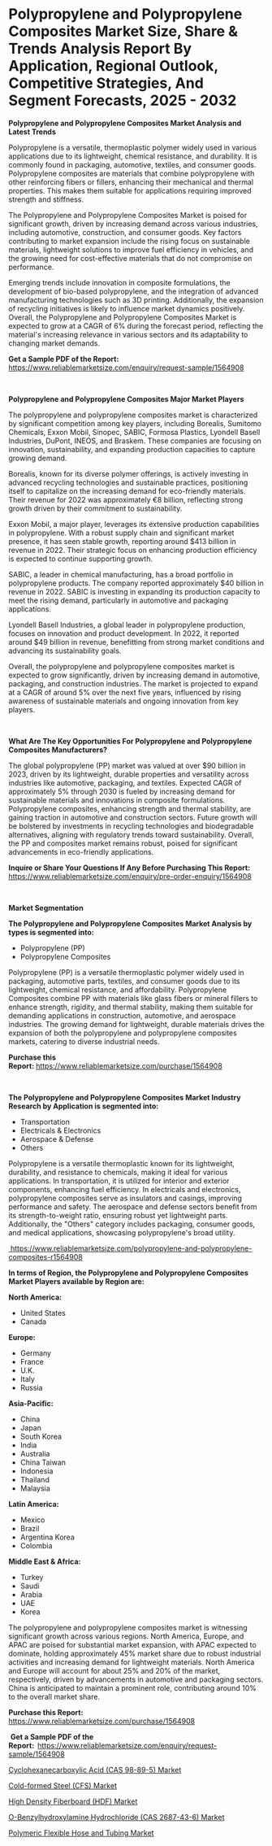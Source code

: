 <p><h1>Polypropylene and Polypropylene Composites Market Size, Share & Trends Analysis Report By Application, Regional Outlook, Competitive Strategies, And Segment Forecasts, 2025 - 2032</h1></p><p><strong>Polypropylene and Polypropylene Composites Market Analysis and Latest Trends</strong></p>
<p><p>Polypropylene is a versatile, thermoplastic polymer widely used in various applications due to its lightweight, chemical resistance, and durability. It is commonly found in packaging, automotive, textiles, and consumer goods. Polypropylene composites are materials that combine polypropylene with other reinforcing fibers or fillers, enhancing their mechanical and thermal properties. This makes them suitable for applications requiring improved strength and stiffness.</p><p>The Polypropylene and Polypropylene Composites Market is poised for significant growth, driven by increasing demand across various industries, including automotive, construction, and consumer goods. Key factors contributing to market expansion include the rising focus on sustainable materials, lightweight solutions to improve fuel efficiency in vehicles, and the growing need for cost-effective materials that do not compromise on performance. </p><p>Emerging trends include innovation in composite formulations, the development of bio-based polypropylene, and the integration of advanced manufacturing technologies such as 3D printing. Additionally, the expansion of recycling initiatives is likely to influence market dynamics positively. Overall, the Polypropylene and Polypropylene Composites Market is expected to grow at a CAGR of 6% during the forecast period, reflecting the material's increasing relevance in various sectors and its adaptability to changing market demands.</p></p>
<p><strong>Get a Sample PDF of the Report:&nbsp;</strong> <a href="https://www.reliablemarketsize.com/enquiry/request-sample/1564908?utm_campaign=1143&utm_medium=2&utm_source=Github&utm_content=ia&utm_term=02042025&utm_id=polypropylene-and-polypropylene-composites">https://www.reliablemarketsize.com/enquiry/request-sample/1564908</a></p>
<p>&nbsp;</p>
<p><strong>Polypropylene and Polypropylene Composites Major Market Players</strong></p>
<p><p>The polypropylene and polypropylene composites market is characterized by significant competition among key players, including Borealis, Sumitomo Chemicals, Exxon Mobil, Sinopec, SABIC, Formosa Plastics, Lyondell Basell Industries, DuPont, INEOS, and Braskem. These companies are focusing on innovation, sustainability, and expanding production capacities to capture growing demand.</p><p>Borealis, known for its diverse polymer offerings, is actively investing in advanced recycling technologies and sustainable practices, positioning itself to capitalize on the increasing demand for eco-friendly materials. Their revenue for 2022 was approximately €8 billion, reflecting strong growth driven by their commitment to sustainability.</p><p>Exxon Mobil, a major player, leverages its extensive production capabilities in polypropylene. With a robust supply chain and significant market presence, it has seen stable growth, reporting around $413 billion in revenue in 2022. Their strategic focus on enhancing production efficiency is expected to continue supporting growth.</p><p>SABIC, a leader in chemical manufacturing, has a broad portfolio in polypropylene products. The company reported approximately $40 billion in revenue in 2022. SABIC is investing in expanding its production capacity to meet the rising demand, particularly in automotive and packaging applications.</p><p>Lyondell Basell Industries, a global leader in polypropylene production, focuses on innovation and product development. In 2022, it reported around $49 billion in revenue, benefitting from strong market conditions and advancing its sustainability goals.</p><p>Overall, the polypropylene and polypropylene composites market is expected to grow significantly, driven by increasing demand in automotive, packaging, and construction industries. The market is projected to expand at a CAGR of around 5% over the next five years, influenced by rising awareness of sustainable materials and ongoing innovation from key players.</p></p>
<p>&nbsp;</p>
<p><strong>What Are The Key Opportunities For Polypropylene and Polypropylene Composites Manufacturers?</strong></p>
<p><p>The global polypropylene (PP) market was valued at over $90 billion in 2023, driven by its lightweight, durable properties and versatility across industries like automotive, packaging, and textiles. Expected CAGR of approximately 5% through 2030 is fueled by increasing demand for sustainable materials and innovations in composite formulations. Polypropylene composites, enhancing strength and thermal stability, are gaining traction in automotive and construction sectors. Future growth will be bolstered by investments in recycling technologies and biodegradable alternatives, aligning with regulatory trends toward sustainability. Overall, the PP and composites market remains robust, poised for significant advancements in eco-friendly applications.</p></p>
<p><strong>Inquire or Share Your Questions If Any Before Purchasing This Report:</strong> <a href="https://www.reliablemarketsize.com/enquiry/pre-order-enquiry/1564908?utm_campaign=1143&utm_medium=2&utm_source=Github&utm_content=ia&utm_term=02042025&utm_id=polypropylene-and-polypropylene-composites">https://www.reliablemarketsize.com/enquiry/pre-order-enquiry/1564908</a></p>
<p>&nbsp;</p>
<p><strong>Market Segmentation</strong></p>
<p><strong>The Polypropylene and Polypropylene Composites Market Analysis by types is segmented into:</strong></p>
<p><ul><li>Polypropylene (PP)</li><li>Polypropylene Composites</li></ul></p>
<p><p>Polypropylene (PP) is a versatile thermoplastic polymer widely used in packaging, automotive parts, textiles, and consumer goods due to its lightweight, chemical resistance, and affordability. Polypropylene Composites combine PP with materials like glass fibers or mineral fillers to enhance strength, rigidity, and thermal stability, making them suitable for demanding applications in construction, automotive, and aerospace industries. The growing demand for lightweight, durable materials drives the expansion of both the polypropylene and polypropylene composites markets, catering to diverse industrial needs.</p></p>
<p><strong>Purchase this Report:&nbsp;</strong><a href="https://www.reliablemarketsize.com/purchase/1564908?utm_campaign=1143&utm_medium=2&utm_source=Github&utm_content=ia&utm_term=02042025&utm_id=polypropylene-and-polypropylene-composites">https://www.reliablemarketsize.com/purchase/1564908</a></p>
<p>&nbsp;</p>
<p><strong>The Polypropylene and Polypropylene Composites Market Industry Research by Application is segmented into:</strong></p>
<p><ul><li>Transportation</li><li>Electricals & Electronics</li><li>Aerospace & Defense</li><li>Others</li></ul></p>
<p><p>Polypropylene is a versatile thermoplastic known for its lightweight, durability, and resistance to chemicals, making it ideal for various applications. In transportation, it is utilized for interior and exterior components, enhancing fuel efficiency. In electricals and electronics, polypropylene composites serve as insulators and casings, improving performance and safety. The aerospace and defense sectors benefit from its strength-to-weight ratio, ensuring robust yet lightweight parts. Additionally, the "Others" category includes packaging, consumer goods, and medical applications, showcasing polypropylene's broad utility.</p></p>
<p><a href="https://www.reliablemarketsize.com/polypropylene-and-polypropylene-composites-r1564908?utm_campaign=1143&utm_medium=2&utm_source=Github&utm_content=ia&utm_term=02042025&utm_id=polypropylene-and-polypropylene-composites">&nbsp;https://www.reliablemarketsize.com/polypropylene-and-polypropylene-composites-r1564908</a></p>
<p><strong>In terms of Region, the Polypropylene and Polypropylene Composites Market Players available by Region are:</strong></p>
<p>
    <p> <strong> North America: </strong>
        <ul>
            <li>United States</li>
            <li>Canada</li>
        </ul>
        </p> 
    <p> <strong> Europe: </strong>
        <ul>
            <li>Germany</li>
            <li>France</li>
            <li>U.K.</li>
            <li>Italy</li>
            <li>Russia</li>
        </ul>
        </p> 
    <p> <strong> Asia-Pacific: </strong>
        <ul>
            <li>China</li>
            <li>Japan</li>
            <li>South Korea</li>
            <li>India</li>
            <li>Australia</li>
            <li>China Taiwan</li>
            <li>Indonesia</li>
            <li>Thailand</li>
            <li>Malaysia</li>
        </ul>
        </p> 
    <p> <strong> Latin America: </strong>
        <ul>
            <li>Mexico</li>
            <li>Brazil</li>
            <li>Argentina Korea</li>
            <li>Colombia</li>
        </ul>
        </p> 
    <p> <strong> Middle East & Africa: </strong>
        <ul>
            <li>Turkey</li>
            <li>Saudi</li>
            <li>Arabia</li>
            <li>UAE</li>
            <li>Korea</li>
        </ul>
    </p>
    </p>
<p><p>The polypropylene and polypropylene composites market is witnessing significant growth across various regions. North America, Europe, and APAC are poised for substantial market expansion, with APAC expected to dominate, holding approximately 45% market share due to robust industrial activities and increasing demand for lightweight materials. North America and Europe will account for about 25% and 20% of the market, respectively, driven by advancements in automotive and packaging sectors. China is anticipated to maintain a prominent role, contributing around 10% to the overall market share.</p></p>
<p><strong>Purchase this Report: </strong><a href="https://www.reliablemarketsize.com/purchase/1564908?utm_campaign=1143&utm_medium=2&utm_source=Github&utm_content=ia&utm_term=02042025&utm_id=polypropylene-and-polypropylene-composites">https://www.reliablemarketsize.com/purchase/1564908</a></p>
<p>&nbsp;<strong>Get a Sample PDF of the Report:&nbsp;&nbsp;</strong><a href="https://www.reliablemarketsize.com/enquiry/request-sample/1564908?utm_campaign=1143&utm_medium=2&utm_source=Github&utm_content=ia&utm_term=02042025&utm_id=polypropylene-and-polypropylene-composites">https://www.reliablemarketsize.com/enquiry/request-sample/1564908</a></p>
<p><strong></strong></p>
<p><p><a href="https://github.com/theyasnare5w/Market-Research-Report-List-1/blob/main/cyclohexanecarboxylic-acid-cas-98-89-5-market.md?utm_campaign=1143&utm_medium=2&utm_source=Github&utm_content=ia&utm_term=02042025&utm_id=polypropylene-and-polypropylene-composites">Cyclohexanecarboxylic Acid (CAS 98-89-5) Market</a></p><p><a href="https://github.com/arifasabeygb/Market-Research-Report-List-1/blob/main/cold-formed-steel-cfs-market.md?utm_campaign=1143&utm_medium=2&utm_source=Github&utm_content=ia&utm_term=02042025&utm_id=polypropylene-and-polypropylene-composites">Cold-formed Steel (CFS) Market</a></p><p><a href="https://github.com/nacarnzina/Market-Research-Report-List-1/blob/main/high-density-fiberboard-hdf-market.md?utm_campaign=1143&utm_medium=2&utm_source=Github&utm_content=ia&utm_term=02042025&utm_id=polypropylene-and-polypropylene-composites">High Density Fiberboard (HDF) Market</a></p><p><a href="https://github.com/kaidaloeckf7/Market-Research-Report-List-1/blob/main/o-benzylhydroxylamine-hydrochloride-cas-2687-43-6-market.md?utm_campaign=1143&utm_medium=2&utm_source=Github&utm_content=ia&utm_term=02042025&utm_id=polypropylene-and-polypropylene-composites">O-Benzylhydroxylamine Hydrochloride (CAS 2687-43-6) Market</a></p><p><a href="https://github.com/ocambdidarhz/Market-Research-Report-List-1/blob/main/polymeric-flexible-hose-and-tubing-market.md?utm_campaign=1143&utm_medium=2&utm_source=Github&utm_content=ia&utm_term=02042025&utm_id=polypropylene-and-polypropylene-composites">Polymeric Flexible Hose and Tubing Market</a></p></p>
